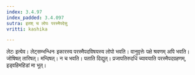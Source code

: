 ```yaml
---
index: 3.4.97
index_padded: 3.4.097
sutra: इतश् च लोपः परस्मैपदेसु
vritti: kashika

---
```

लेटः इत्येव। लेट्सम्भन्धिनः इकारस्य परस्मैपदविषयस्य लोपो भवति। वानुवृत्तेः पक्षे श्रवणम् अपि भवति। जोषिषत् तारिषत्। मन्दिषत्। न च भवति। पताति दिद्युत्। प्रजापतिरुदधिं च्यावयाति परस्मैपदग्रहणम्, इड्वहिमहिडां मा भूत्।